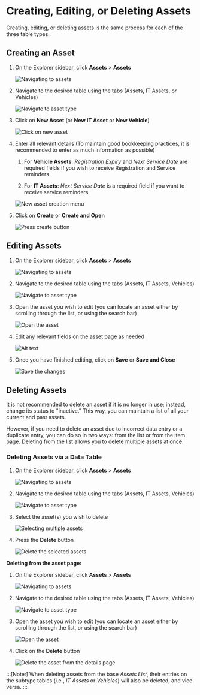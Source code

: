 # Creating, Editing, or Deleting Assets

Creating, editing, or deleting assets is the same process for each of the three table types.

## Creating an Asset

1. On the Explorer sidebar, click **Assets** &gt; **Assets**

    ![Navigating to assets](<Navigating to Assets.png>)

2. Navigate to the desired table using the tabs (Assets, IT Assets, or Vehicles) 

    ![Navigate to asset type](<Navigate to asset type.png>)

3. Click on **New Asset** (or **New IT Asset** or **New Vehicle**)

    ![Click on new asset](<Click on new asset.png>)

4. Enter all relevant details (To maintain good bookkeeping practices, it is recommended to enter as much information as possible)  
    
    1. For **Vehicle Assets**: *Registration Expiry* and *Next Service Date* are required fields if you wish to receive Registration and Service reminders

    2. For **IT Assets**: *Next Service Date* is a required field if you want to receive service reminders  

    ![New asset creation menu](<New asset creation menu.png>)

5. Click on **Create** or **Create and Open**

    ![Press create button](<Press create button.png>)

## Editing Assets

1. On the Explorer sidebar, click **Assets** &gt; **Assets**  

    ![Navigating to assets](<Navigating to Assets.png>)

2. Navigate to the desired table using the tabs (Assets, IT Assets, Vehicles)

    ![Navigate to asset type](<Navigate to asset type.png>)

3. Open the asset you wish to edit (you can locate an asset either by scrolling through the list, or using the search bar)  

    ![Open the asset](<Open the asset.png>)

4. Edit any relevant fields on the asset page as needed

    ![Alt text](<Updating the asset information on the details page.png>)

5. Once you have finished editing, click on **Save** or **Save and Close**  

    ![Save the changes](<Save the changes.png>)

## Deleting Assets

It is not recommended to delete an asset if it is no longer in use; instead, change its status to "inactive." This way, you can maintain a list of all your current and past assets.

However, if you need to delete an asset due to incorrect data entry or a duplicate entry, you can do so in two ways: from the list or from the item page. Deleting from the list allows you to delete multiple assets at once.

### Deleting Assets via a Data Table

1. On the Explorer sidebar, click **Assets** &gt; **Assets**  

    ![Navigating to assets](<Navigating to Assets.png>)

2. Navigate to the desired table using the tabs (Assets, IT Assets, Vehicles)  

    ![Navigate to asset type](<Navigate to asset type.png>)

3. Select the asset(s) you wish to delete

    ![Selecting multiple assets](<Selecting multiple assets.png>)

4. Press the **Delete** button 

    ![Delete the selected assets](<Delete the selected assets.png>)

**Deleting from the asset page:**

1. On the Explorer sidebar, click **Assets** &gt; **Assets**

    ![Navigating to assets](<Navigating to Assets.png>)

2. Navigate to the desired table using the tabs (Assets, IT Assets, Vehicles)

    ![Navigate to asset type](<Navigate to asset type.png>)

3. Open the asset you wish to edit (you can locate an asset either by scrolling through the list, or using the search bar)  

    ![Open the asset](<Open the asset.png>)

4. Click on the **Delete** button  

    ![Delete the asset from the details page](<Delete the asset from the details page.png>)

:::[Note:] When deleting assets from the base *Assets List*, their entries on the subtype tables (i.e., *IT Assets* or *Vehicles*) will also be deleted, and vice versa.
:::
